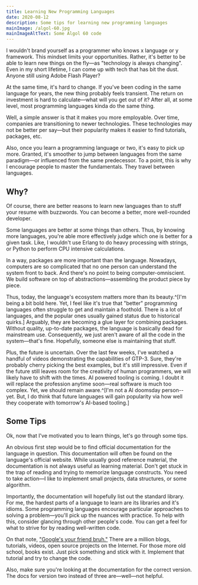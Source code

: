 ```yaml
---
title: Learning New Programming Languages
date: 2020-08-12
description: Some tips for learning new programming languages
mainImage: /algol-60.jpg
mainImageAltText: Some Algol 60 code
---
```


I wouldn't brand yourself as a programmer who knows x language or y framework. This mindset limits your opportunities. Rather, it's better to be able to learn new things on the fly—as "technology is always changing". Even in my short lifetime, I can come up with tech that has bit the dust. Anyone still using Adobe Flash Player?

At the same time, it's hard to change. If you've been coding in the same language for years, the new thing probably feels transient. The return on investment is hard to calculate—what will you get out of it? After all, at some level, most programming languages kinda do the same thing. 

Well, a simple answer is that it makes you more employable. Over time, companies are transitioning to newer technologies. These technologies may not be better per say—but their popularity makes it easier to find tutorials, packages, etc.

Also, once you learn a programming language or two, it's easy to pick up more. Granted, it's smoother to jump between languages from the same paradigm—or influenced from the same predecessor. To a point, this is why I encourage people to master the fundamentals. They travel between languages. 

## Why?

Of course, there are better reasons to learn new languages than to stuff your resume with buzzwords. You can become a better, more well-rounded developer.

Some languages are better at some things than others. Thus, by knowing more languages, you're able more effectively judge which one is better for a given task. Like, I wouldn't use Erlang to do heavy processing with strings, or Python to perform CPU intensive calculations.

In a way, packages are more important than the language. Nowadays, computers are so complicated that no one person can understand the system front to back. And there's no point to being computer-omniscient. We build software on top of abstractions—assembling the product piece by piece. 

Thus, today, the language's ecosystem matters more than its beauty.^[I'm being a bit bold here. Yet, I feel like it's true that "better" programming languages often struggle to get and maintain a foothold. There is a lot of languages, and the popular ones usually gained status due to historical quirks.] Arguably, they are becoming a glue layer for combining packages. Without quality, up-to-date packages, the language is basically dead for mainstream use. Consequently, we just aren't aware of all the code in the system—that's fine. Hopefully, someone else is maintaining that stuff.

Plus, the future is uncertain. Over the last few weeks, I've watched a handful of videos demonstrating the capabilities of GTP-3. Sure, they're probably cherry picking the best examples, but it's still impressive. Even if the future still leaves room for the creativity of human programmers, we will likely have to shift with the times. AI powered tooling is coming. I doubt it will replace the profession anytime soon—real software is much too complex. Yet, we should remain aware.^[I'm not a AI doomsday person--yet. But, I do think that future languages will gain popularity via how well they cooperate with tomorrow's AI-based tooling.]

## Some Tips

Ok, now that I've motivated you to learn things, let's go through some tips.

An obvious first step would be to find official documentation for the language in question. This documentation will often be found on the language's official website. While usually good reference material, the documentation is not always useful as learning material. Don't get stuck in the trap of reading and trying to memorize language constructs. You need to take action—I like to implement small projects, data structures, or some algorithm. 

Importantly, the documentation will hopefully list out the standard library. For me, the hardest parts of a language to learn are its libraries and it's idioms. Some programming languages encourage particular approaches to solving a problem—you'll pick up the nuances with practice. To help with this, consider glancing through other people's code. You can get a feel for what to strive for by reading well-written code.

On that note, ["Google's your friend bruh."](https://genius.com/9246800) There are a million blogs, tutorials, videos, open source projects on the Internet. For those more old school, books exist. Just pick something and stick with it. Implement that tutorial and try to change the code.

Also, make sure you're looking at the documentation for the correct version. The docs for version two instead of three are—well—not helpful.
